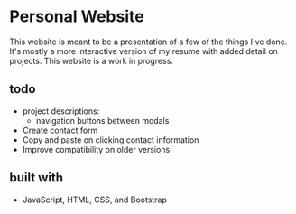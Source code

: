 # Personal Website

This website is meant to be a presentation of a few of the things I've done. It's
mostly a more interactive version of my resume with added detail on projects. This website
is a work in progress.

## todo

* project descriptions:
    - navigation buttons between modals  
* Create contact form
* Copy and paste on clicking contact information
* Improve compatibility on older versions

## built with

* JavaScript, HTML, CSS, and Bootstrap
